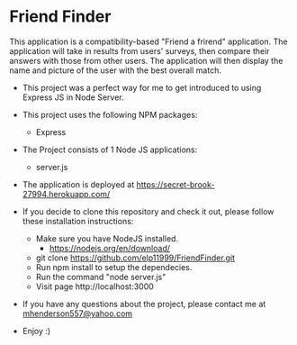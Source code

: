 # Friend Finder
This application is a compatibility-based "Friend a frirend" application. The application will take in results from users' surveys, then compare their answers with those from other users. The application will then display the name and picture of the user with the best overall match.

* This project was a perfect way for me to get introduced to using Express JS in Node Server.

* This project uses the following NPM packages:
  * Express

* The Project consists of 1 Node JS applications:
  * server.js

* The application is deployed at https://secret-brook-27994.herokuapp.com/
  
* If you decide to clone this repository and check it out, please follow these installation instructions:
  * Make sure you have NodeJS installed.
    * https://nodejs.org/en/download/
  * git clone https://github.com/elp11999/FriendFinder.git
  * Run npm install to setup the dependecies.
  * Run the command "node server.js"
  * Visit page http://localhost:3000

* If you have any questions about the project, please contact me at mhenderson557@yahoo.com
* Enjoy :) 
